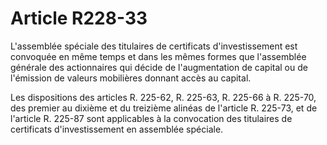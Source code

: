 # Article R228-33

L'assemblée spéciale des titulaires de certificats d'investissement est convoquée en même temps et dans les mêmes formes que l'assemblée générale des actionnaires qui décide de l'augmentation de capital ou de l'émission de valeurs mobilières donnant accès au capital.

Les dispositions des articles R. 225-62, R. 225-63, R. 225-66 à R. 225-70, des premier au dixième et du treizième alinéas de l'article R. 225-73, et de l'article R. 225-87 sont applicables à la convocation des titulaires de certificats d'investissement en assemblée spéciale.
